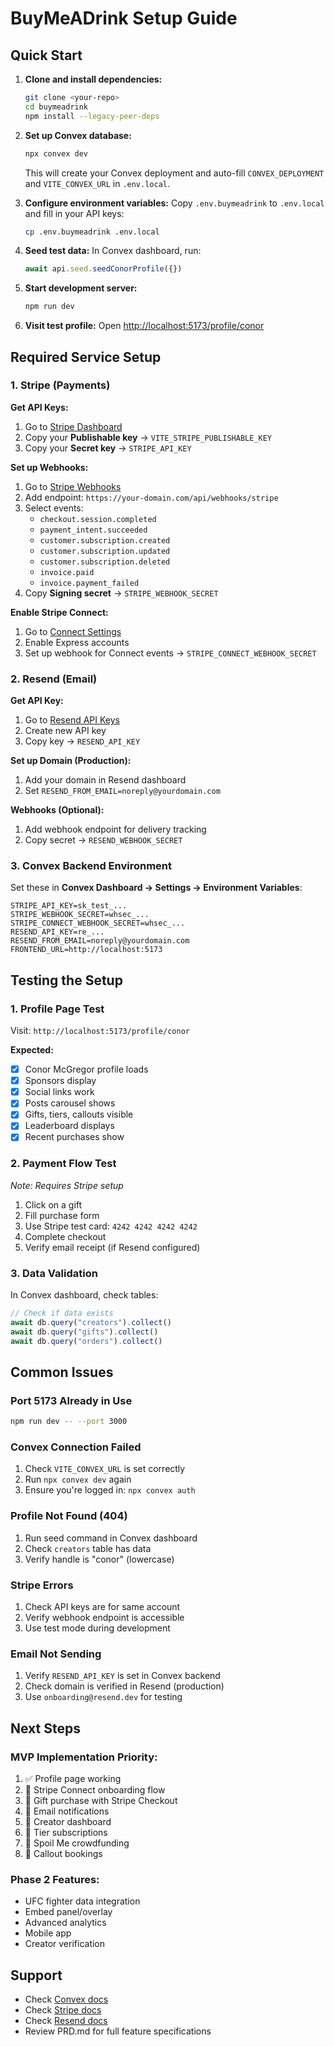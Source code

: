 # BuyMeADrink Setup Guide

## Quick Start

1. **Clone and install dependencies:**
   ```bash
   git clone <your-repo>
   cd buymeadrink
   npm install --legacy-peer-deps
   ```

2. **Set up Convex database:**
   ```bash
   npx convex dev
   ```
   This will create your Convex deployment and auto-fill `CONVEX_DEPLOYMENT` and `VITE_CONVEX_URL` in `.env.local`.

3. **Configure environment variables:**
   Copy `.env.buymeadrink` to `.env.local` and fill in your API keys:
   ```bash
   cp .env.buymeadrink .env.local
   ```

4. **Seed test data:**
   In Convex dashboard, run:
   ```javascript
   await api.seed.seedConorProfile({})
   ```

5. **Start development server:**
   ```bash
   npm run dev
   ```

6. **Visit test profile:**
   Open [http://localhost:5173/profile/conor](http://localhost:5173/profile/conor)

## Required Service Setup

### 1. Stripe (Payments)

**Get API Keys:**
1. Go to [Stripe Dashboard](https://dashboard.stripe.com/apikeys)
2. Copy your **Publishable key** → `VITE_STRIPE_PUBLISHABLE_KEY`
3. Copy your **Secret key** → `STRIPE_API_KEY`

**Set up Webhooks:**
1. Go to [Stripe Webhooks](https://dashboard.stripe.com/webhooks)
2. Add endpoint: `https://your-domain.com/api/webhooks/stripe`
3. Select events:
   - `checkout.session.completed`
   - `payment_intent.succeeded`
   - `customer.subscription.created`
   - `customer.subscription.updated`
   - `customer.subscription.deleted`
   - `invoice.paid`
   - `invoice.payment_failed`
4. Copy **Signing secret** → `STRIPE_WEBHOOK_SECRET`

**Enable Stripe Connect:**
1. Go to [Connect Settings](https://dashboard.stripe.com/connect/accounts/overview)
2. Enable Express accounts
3. Set up webhook for Connect events → `STRIPE_CONNECT_WEBHOOK_SECRET`

### 2. Resend (Email)

**Get API Key:**
1. Go to [Resend API Keys](https://resend.com/api-keys)
2. Create new API key
3. Copy key → `RESEND_API_KEY`

**Set up Domain (Production):**
1. Add your domain in Resend dashboard
2. Set `RESEND_FROM_EMAIL=noreply@yourdomain.com`

**Webhooks (Optional):**
1. Add webhook endpoint for delivery tracking
2. Copy secret → `RESEND_WEBHOOK_SECRET`

### 3. Convex Backend Environment

Set these in **Convex Dashboard → Settings → Environment Variables**:

```
STRIPE_API_KEY=sk_test_...
STRIPE_WEBHOOK_SECRET=whsec_...
STRIPE_CONNECT_WEBHOOK_SECRET=whsec_...
RESEND_API_KEY=re_...
RESEND_FROM_EMAIL=noreply@yourdomain.com
FRONTEND_URL=http://localhost:5173
```

## Testing the Setup

### 1. Profile Page Test
Visit: `http://localhost:5173/profile/conor`

**Expected:**
- [x] Conor McGregor profile loads
- [x] Sponsors display
- [x] Social links work
- [x] Posts carousel shows
- [x] Gifts, tiers, callouts visible
- [x] Leaderboard displays
- [x] Recent purchases show

### 2. Payment Flow Test
*Note: Requires Stripe setup*

1. Click on a gift
2. Fill purchase form
3. Use Stripe test card: `4242 4242 4242 4242`
4. Complete checkout
5. Verify email receipt (if Resend configured)

### 3. Data Validation
In Convex dashboard, check tables:
```javascript
// Check if data exists
await db.query("creators").collect()
await db.query("gifts").collect()
await db.query("orders").collect()
```

## Common Issues

### Port 5173 Already in Use
```bash
npm run dev -- --port 3000
```

### Convex Connection Failed
1. Check `VITE_CONVEX_URL` is set correctly
2. Run `npx convex dev` again
3. Ensure you're logged in: `npx convex auth`

### Profile Not Found (404)
1. Run seed command in Convex dashboard
2. Check `creators` table has data
3. Verify handle is "conor" (lowercase)

### Stripe Errors
1. Check API keys are for same account
2. Verify webhook endpoint is accessible
3. Use test mode during development

### Email Not Sending
1. Verify `RESEND_API_KEY` is set in Convex backend
2. Check domain is verified in Resend (production)
3. Use `onboarding@resend.dev` for testing

## Next Steps

### MVP Implementation Priority:
1. ✅ Profile page working
2. 🔄 Stripe Connect onboarding flow
3. 🔄 Gift purchase with Stripe Checkout
4. 🔄 Email notifications
5. 🔄 Creator dashboard
6. 🔄 Tier subscriptions
7. 🔄 Spoil Me crowdfunding
8. 🔄 Callout bookings

### Phase 2 Features:
- UFC fighter data integration
- Embed panel/overlay
- Advanced analytics
- Mobile app
- Creator verification

## Support

- Check [Convex docs](https://docs.convex.dev)
- Check [Stripe docs](https://stripe.com/docs)
- Check [Resend docs](https://resend.com/docs)
- Review PRD.md for full feature specifications